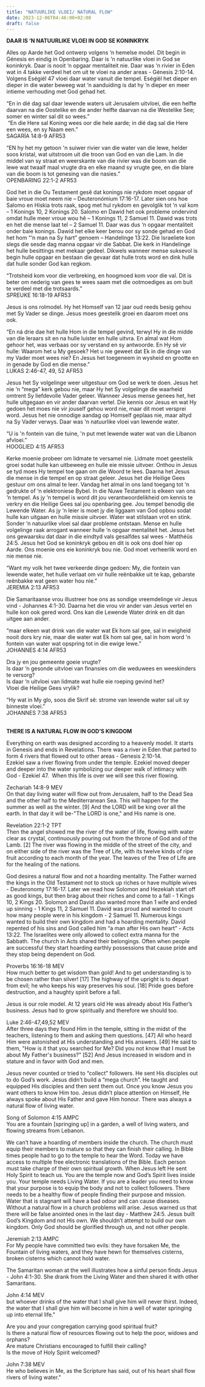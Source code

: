 ```yaml
---
title: "NATUURLIKE VLOEI/ NATURAL FLOW"
date: 2023-12-06T04:46:00+02:00
draft: false
---
```

<html>
 <head></head>
 <body>
  <p><strong>DAAR IS ‘N NATUURLIKE VLOEI IN GOD SE KONINKRYK</strong></p>
  <p>Alles op Aarde het God ontwerp volgens ‘n hemelse model. Dit begin in Génesis en eindig in Openbaring. Daar is ‘n natuurlike vloei in God se koninkryk. Daar is nooit ‘n opgaar mentaliteit nie. Daar was ‘n rivier in Eden wat in 4 takke verdeel het om uit te vloei na ander areas - Génesis 2:10-14. Volgens Eségiël 47 vloei daar water vanuit die tempel. Eségiël het dieper en dieper in die water beweeg wat ‘n aanduiding is dat hy ‘n dieper en meer intieme verhouding met God gehad het.</p>
  <p>“En in dié dag sal daar lewende waters uit Jerusalem uitvloei, die een helfte daarvan na die Oostelike en die ander helfte daarvan na die Westelike See; somer en winter sal dit so wees.”<br>‭‭ “En die Here sal Koning wees oor die hele aarde; in dié dag sal die Here een wees, en sy Naam een.”<br>‭‭SAGARÍA‬ ‭14‬:‭8-9‬ ‭AFR53‬‬</p>
  <p>“EN hy het my getoon 'n suiwer rivier van die water van die lewe, helder soos kristal, wat uitstroom uit die troon van God en van die Lam. In die middel van sy straat en weerskante van die rivier was die boom van die lewe wat twaalf maal vrugte dra en elke maand sy vrugte gee, en die blare van die boom is tot genesing van die nasies.”<br>‭‭OPENBARING‬ ‭22‬:‭1‬-‭2‬ ‭AFR53‬‬</p>
  <p>God het in die Ou Testament gesê dat konings nie rykdom moet opgaar of baie vroue moet neem nie – Deuteronómium 17:16-17. Later sien ons hoe Salomo en Hískia trots raak, spog met hul rykdom en gevolglik tot ‘n val kom – 1 Konings 10, 2 Konings 20. Salomo en Dawid het ook probleme ondervind omdat hulle meer vroue wou hê – 1 Konings 11, 2 Samuel 11. Dawid was trots en het die mense laat tel – 2 Samuel 11. Daar was dus ‘n opgaar mentaliteit onder baie konings. Dawid het elke keer berou oor sy sonde gehad en God het hom “‘n man na Sy hart” genoem – Handelinge 13:22. Die Israeliete kon slegs die sesde dag manna opgaar vir die Sabbat. Die kerk in Handelinge het hulle besittings met mekaar gedeel. Dikwels wanneer mense suksevol is begin hulle opgaar en bestaan die gevaar dat hulle trots word en dink hulle dat hulle sonder God kan regkom.</p>
  <p>“Trotsheid kom voor die verbreking, en hoogmoed kom voor die val. Dit is beter om nederig van gees te wees saam met die ootmoediges as om buit te verdeel met die trotsaards.”<br>‭‭SPREUKE‬ ‭16‬:‭18‬-‭19‬ ‭AFR53‬‬</p>
  <p>Jesus is ons rolmodel. Hy het Homself van 12 jaar oud reeds besig gehou met Sy Vader se dinge. Jesus moes geestelik groei en daarom moet ons ook. &nbsp;</p>
  <p>“En ná drie dae het hulle Hom in die tempel gevind, terwyl Hy in die midde van die leraars sit en na hulle luister en hulle uitvra. En almal wat Hom gehoor het, was verbaas oor sy verstand en sy antwoorde. En Hy sê vir hulle: Waarom het u My gesoek? Het u nie geweet dat Ek in die dinge van my Vader moet wees nie? En Jesus het toegeneem in wysheid en grootte en in genade by God en die mense.”<br>‭‭LUKAS‬ ‭2‬:‭46‬-‭47‬, ‭49‬, ‭52‬ ‭AFR53‬‬</p>
  <p>Jesus het Sy volgelinge weer uitgestuur om God se werk te doen. Jesus het nie ‘n “mega” kerk gebou nie, maar Hy het Sy volgelinge die waarheid omtrent Sy liefdevolle Vader geleer. Wanneer Jesus mense genees het, het hulle uitgegaan en vir ander daarvan vertel. Die kennis oor Jesus en wat Hy gedoen het moes nie vir jouself gehou word nie, maar dit moet versprei word. Jesus het nie onnodige aandag op Homself geplaas nie, maar altyd na Sy Vader verwys. Daar was ‘n natuurlike vloei van lewende water.</p>
  <p>“U is 'n fontein van die tuine, 'n put met lewende water wat van die Líbanon afvloei.”<br>‭‭HOOGLIED‬ ‭4‬:‭15‬ ‭AFR53‬‬</p>
  <p>Kerke moenie probeer om lidmate te versamel nie. Lidmate moet geestelik groei sodat hulle kan uitbeweeg en hulle eie missie uitvoer. Onthou in Jesus se tyd moes Hy tempel toe gaan om die Woord te lees. Daarna het Jesus die mense in die tempel en op straat geleer. Jesus het die Heilige Gees gestuur om ons almal te leer. Vandag het almal in ons land toegang tot ‘n gedrukte of ‘n elektroniese Bybel. In die Nuwe Testament is elkeen van ons ‘n tempel. As jy ‘n tempel is word dit jou verantwoordelikheid om kennis te verkry en die Heilige Gees sal jou openbaring gee. Jou tempel benodig die Lewende Water. As jy ‘n leier is moet jy die liggaam van God opbou sodat hulle kan uitgaan en hulle missie uitvoer. Water wat stilstaan vrot en stink. Sonder ‘n natuurlike vloei sal daar probleme ontstaan. Mense en hulle volgelinge raak arrogant wanneer hulle ‘n opgaar mentaliteit het. Jesus het ons gewaarsku dat daar in die eindtyd vals gesalfdes sal wees - Matthéüs 24:5. Jesus het God se koninkryk gebou en dit is ook ons doel hier op Aarde. Ons moenie ons eie koninkryk bou nie. God moet verheerlik word en nie mense nie.</p>
  <p>“Want my volk het twee verkeerde dinge gedoen: My, die fontein van lewende water, het hulle verlaat om vir hulle reënbakke uit te kap, gebarste reënbakke wat geen water hou nie.”<br>‭‭JEREMIA‬ ‭2‬:‭13‬ ‭AFR53‬‬</p>
  <p>Die Samaritaanse vrou illustreer hoe ons as sondige vreemdelinge vir Jesus vind - Johannes 4:1-30. Daarna het die vrou vir ander van Jesus vertel en hulle kon ook gered word. Ons kan die Lewende Water drink en dit dan uitgee aan ander.</p>
  <p>“maar elkeen wat drink van die water wat Ek hom sal gee, sal in ewigheid nooit dors kry nie, maar die water wat Ek hom sal gee, sal in hom word 'n fontein van water wat opspring tot in die ewige lewe.”<br>‭‭JOHANNES‬ ‭4‬:‭14‬ ‭AFR53‬‬</p>
  <p>Dra jy en jou gemeente goeie vrugte?<br>Is daar ‘n gesonde uitvloei van finansies om die weduwees en weeskinders te versorg?&nbsp;<br>Is daar ‘n uitvloei van lidmate wat hulle eie roeping gevind het?&nbsp;<br>Vloei die Heilige Gees vrylik?</p>
  <p>“Hy wat in My glo, soos die Skrif sê: strome van lewende water sal uit sy binneste vloei.”<br>‭‭JOHANNES‬ ‭7‬:‭38‬ ‭AFR53‬‬</p>
  <p><br><strong>THERE IS A NATURAL FLOW IN GOD’S KINGDOM</strong></p>
  <p>Everything on earth was designed according to a heavenly model. It starts in Genesis and ends in Revelations. There was a river in Eden that parted to form 4 rivers that flowed out to other areas - Genesis 2:10-14.&nbsp;<br>Ezekiel saw a river flowing from under the temple. Ezekiel moved deeper and deeper into the water symbolizing our deeper walk of intimacy with God - Ezekiel 47. &nbsp;When this life is over we will see this river flowing.</p>
  <p>Zechariah 14:8-9 MEV<br>On that day living water will flow out from Jerusalem, half to the Dead Sea and the other half to the Mediterranean Sea. This will happen for the summer as well as the winter. [9] And the LORD will be king over all the earth. In that day it will be-"The LORD is one," and His name is one.</p>
  <p>Revelation 22:1-2 TPT<br>Then the angel showed me the river of the water of life, flowing with water clear as crystal, continuously pouring out from the throne of God and of the Lamb. [2] The river was flowing in the middle of the street of the city, and on either side of the river was the Tree of Life, with its twelve kinds of ripe fruit according to each month of the year. The leaves of the Tree of Life are for the healing of the nations.</p>
  <p>God desires a natural flow and not a hoarding mentality. The Father warned the kings in the Old Testament not to stock up riches or have multiple wives - Deuteronomy 17:16-17. Later we read how Solomon and Hezekiah start off as good kings, but then brag about their riches and come to a fall - 1 Kings 10, 2 Kings 20. Solomon and David also wanted more than 1 wife and ended up sinning - 1 Kings 11, 2 Samuel 11. David was proud and wanted to count how many people were in his kingdom - 2 Samuel 11. Numerous kings wanted to build their own kingdom and had a hoarding mentality. David repented of his sins and God called him “a man after His own heart” - Acts 13:22. The Israelites were only allowed to collect extra manna for the Sabbath. The church in Acts shared their belongings. Often when people are successful they start hoarding earthly possessions that cause pride and they stop being dependent on God.</p>
  <p>Proverbs 16:16-18 MEV<br>How much better to get wisdom than gold! And to get understanding is to be chosen rather than silver! [17] The highway of the upright is to depart from evil; he who keeps his way preserves his soul. [18] Pride goes before destruction, and a haughty spirit before a fall.</p>
  <p>Jesus is our role model. At 12 years old He was already about His Father’s business. Jesus had to grow spiritually and therefore we should too.</p>
  <p>Luke 2:46-47,49,52 MEV<br>After three days they found Him in the temple, sitting in the midst of the teachers, listening to them and asking them questions. [47] All who heard Him were astonished at His understanding and His answers. [49] He said to them, "How is it that you searched for Me? Did you not know that I must be about My Father's business?" [52] And Jesus increased in wisdom and in stature and in favor with God and men.</p>
  <p>Jesus never counted or tried to “collect” followers. He sent His disciples out to do God’s work. Jesus didn’t build a “mega church”. He taught and equipped His disciples and then sent them out. Once you know Jesus you want others to know Him too. Jesus didn’t place attention on Himself, He always spoke about His Father and gave Him honour. There was always a natural flow of living water.</p>
  <p>Song of Solomon 4:15 AMPC<br>You are a fountain [springing up] in a garden, a well of living waters, and flowing streams from Lebanon.</p>
  <p>We can’t have a hoarding of members inside the church. The church must equip their members to mature so that they can finish their calling. In Bible times people had to go to the temple to hear the Word. Today we have access to multiple free electronic translations of the Bible. Each person must take charge of their own spiritual growth. When Jesus left He sent Holy Spirit to teach us. You are the temple now and God’s Spirit lives inside you. Your temple needs Living Water. If you are a leader you need to know that your purpose is to equip the body and not to collect followers. There needs to be a healthy flow of people finding their purpose and mission. Water that is stagnant will have a bad odour and can cause diseases. Without a natural flow in a church problems will arise. Jesus warned us that there will be false anointed ones in the last day - Matthew 24:5. Jesus built God’s Kingdom and not His own. We shouldn’t attempt to build our own kingdom. Only God should be glorified through us, and not other people.</p>
  <p>Jeremiah 2:13 AMPC<br>For My people have committed two evils: they have forsaken Me, the Fountain of living waters, and they have hewn for themselves cisterns, broken cisterns which cannot hold water.</p>
  <p>The Samaritan woman at the well illustrates how a sinful person finds Jesus - John 4:1-30. She drank from the Living Water and then shared it with other Samaritans.</p>
  <p>John 4:14 MEV<br>but whoever drinks of the water that I shall give him will never thirst. Indeed, the water that I shall give him will become in him a well of water springing up into eternal life."</p>
  <p>Are you and your congregation carrying good spiritual fruit?<br>Is there a natural flow of resources flowing out to help the poor, widows and orphans?<br>Are mature Christians encouraged to fulfill their calling?<br>Is the move of Holy Spirit welcomed?</p>
  <p>John 7:38 MEV<br>He who believes in Me, as the Scripture has said, out of his heart shall flow rivers of living water."</p>
  <p>&nbsp;</p>
 </body>
</html>